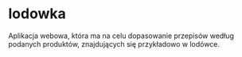 # lodowka
Aplikacja webowa, która ma na celu dopasowanie przepisów według podanych produktów, znajdujących się przykładowo w lodówce.
